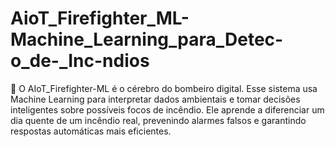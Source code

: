 # AioT_Firefighter_ML-Machine_Learning_para_Detec-o_de-_Inc-ndios
🧠 O AIoT_Firefighter-ML é o cérebro do bombeiro digital. Esse sistema usa Machine Learning para interpretar dados ambientais e tomar decisões inteligentes sobre possíveis focos de incêndio. Ele aprende a diferenciar um dia quente de um incêndio real, prevenindo alarmes falsos e garantindo respostas automáticas mais eficientes.
